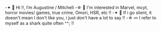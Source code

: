 -✦ 💉 Hi !!, I’m Augustine / Mitchell
-☆ 🍊 I'm interested in Marvel, mcyt, horror movies/ games, true crime, Omori, HSR, etc !!
-✦  🎀 If i go slient, it doesn't mean I don't like you, i just don't have a lot to say !!
-☆ 💤 I refer to myself as a shark quite often ^^; !!
  

<!---
OrangeisMitchie/OrangeisMitchie is a ✨ special ✨ repository because its `README.md` (this file) appears on your GitHub profile.
You can click the Preview link to take a look at your changes.
--->
